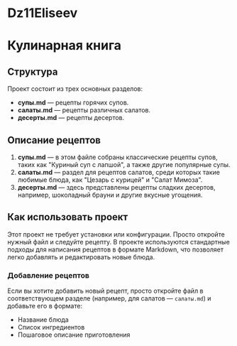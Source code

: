 # Dz11Eliseev

# Кулинарная книга

## Структура

Проект состоит из трех основных разделов:

- **супы.md** — рецепты горячих супов.
- **салаты.md** — рецепты различных салатов.
- **десерты.md** — рецепты десертов.

## Описание рецептов

1. **супы.md** — в этом файле собраны классические рецепты супов, таких как "Куриный суп с лапшой", а также другие популярные супы.
2. **салаты.md** — раздел для рецептов салатов, среди которых такие любимые блюда, как "Цезарь с курицей" и "Салат Мимоза".
3. **десерты.md** — здесь представлены рецепты сладких десертов, например, шоколадный брауни и другие вкусные угощения.

## Как использовать проект

Этот проект не требует установки или конфигурации. Просто откройте нужный файл и следуйте рецепту. В проекте используются стандартные подходы для написания рецептов в формате Markdown, что позволяет легко добавлять и редактировать новые блюда.

### Добавление рецептов

Если вы хотите добавить новый рецепт, просто откройте файл в соответствующем разделе (например, для салатов — `салаты.md`) и добавьте его в формате:

- Название блюда
- Список ингредиентов
- Пошаговое описание приготовления


